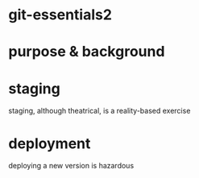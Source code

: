 # git-essentials2

# purpose & background


# staging
  staging, although theatrical, is a reality-based exercise
  
  
# deployment
  deploying a new version is hazardous
